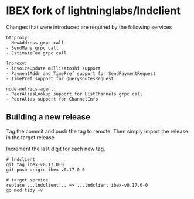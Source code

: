 # IBEX fork of lightninglabs/lndclient

Changes that were introduced are required by the following services

```
btcproxy:
- NewAddress grpc call
- SendMany grpc call
- EstimateFee grpc call

lnproxy:
- invoiceUpdate millisatoshi support
- PaymentAddr and TimePref support for SendPaymentRequest
- TimePref support for QueryRoutesRequest

node-metrics-agent:
- PeerAliasLookup support for ListChannels grpc call
- PeerAlias support for ChannelInfo
```

## Building a new release

Tag the commit and push the tag to remote. Then simply import the release in the target release.

Increment the last digit for each new tag.

```
# lndclient
git tag ibex-v0.17.0-0
git push origin ibex-v0.17.0-0

# target service
replace ...lndclient... => ...lndclient ibex-v0.17.0-0
go mod tidy -v
```
